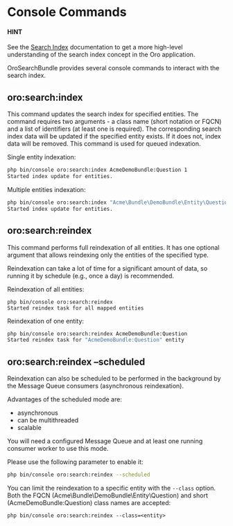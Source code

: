 <a id="search-index-db-from-md-console-commands"></a>

# Console Commands

#### HINT
See the [Search Index](../../../backend/architecture/tech-stack/search/index.md#search-index-overview) documentation to get a more high-level understanding of the search index concept in the Oro application.

OroSearchBundle provides several console commands to interact with the search index.

## oro:search:index

This command updates the search index for specified entities. The command requires two arguments - a class name (short notation or FQCN) and a list of identifiers (at least one is required). The corresponding search index data will be updated if the specified entity exists. If it does not, index data will be removed. This command is used for queued indexation.

Single entity indexation:

```bash
php bin/console oro:search:index AcmeDemoBundle:Question 1
Started index update for entities.
```

Multiple entities indexation:

```bash
php bin/console oro:search:index "Acme\Bundle\DemoBundle\Entity\Question" 1 2 3 4 5 6 7 8 9 10
Started index update for entities.
```

## oro:search:reindex

This command performs full reindexation of all entities. It has one optional argument that allows reindexing only the entities of the specified type.

Reindexation can take a lot of time for a significant amount of data, so running it by schedule (e.g., once a day) is recommended.

Reindexation of all entities:

```none
php bin/console oro:search:reindex
Started reindex task for all mapped entities
```

Reindexation of one entity:

```bash
php bin/console oro:search:reindex AcmeDemoBundle:Question
Started reindex task for "AcmeDemoBundle:Question" entity
```

## oro:search:reindex –scheduled

Reindexation can also be scheduled to be performed in the background by the Message Queue consumers (asynchronous reindexation).

Advantages of the scheduled mode are:

* asynchronous
* can be multithreaded
* scalable

You will need a configured Message Queue and at least one running consumer worker to use this mode.

Please use the following parameter to enable it:

```bash
php bin/console oro:search:reindex --scheduled
```

You can limit the reindexation to a specific entity with the `--class` option. Both the FQCN (Acme\\Bundle\\DemoBundle\\Entity\\Question) and short (AcmeDemoBundle:Question) class names are accepted:

```none
php bin/console oro:search:reindex --class=<entity>
```
